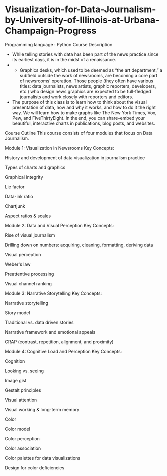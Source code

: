 # Visualization-for-Data-Journalism-by-University-of-Illinois-at-Urbana-Champaign-Progress

Programming language : Python 
Course Description
- While telling stories with data has been part of the news practice since its earliest days, it is in the midst of a renaissance. 
- - Graphics desks, which used to be deemed as “the art department,” a subfield outside the work of newsrooms, are becoming a core part of newsrooms’ operation. Those people (they often have various titles: data journalists, news artists, graphic reporters, developers, etc.) who design news graphics are expected to be full-fledged journalists and work closely with reporters and editors.  
-  The purpose of this class is to learn how to think about the visual presentation of data, how and why it works, and how to do it the right way. We will learn how to make graphs like The New York Times, Vox, Pew, and FiveThirtyEight. In the end, you can share–embed your beautiful, interactive charts in publications, blog posts, and websites.  

Course Outline
This course consists of four modules that focus on Data Journalism.

Module 1: Visualization in Newsrooms
Key Concepts:

History and development of data visualization in journalism practice

Types of charts and graphics

Graphical integrity

Lie factor

Data-ink ratio

Chartjunk

Aspect ratios & scales

Module 2: Data and Visual Perception
Key Concepts:

Rise of visual journalism

Drilling down on numbers: acquiring, cleaning, formatting, deriving data

Visual perception

Weber's law

Preattentive processing

Visual channel ranking

Module 3: Narrative Storytelling 
Key Concepts:

Narrative storytelling

Story model

Traditional vs. data driven stories

Narrative framework and emotional appeals

CRAP (contrast, repetition, alignment, and proximity)

Module 4: Cognitive Load and Perception
Key Concepts:

Cognition

Looking vs. seeing

Image gist

Gestalt principles

Visual attention

Visual working & long-term memory 

Color

Color model

Color perception

Color association

Color palettes for data visualizations

Design for color deficiencies
